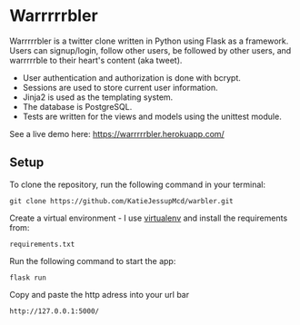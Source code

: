 # Warrrrrbler

Warrrrrbler is a twitter clone written in Python using Flask as a framework. Users can signup/login, follow other users, be followed by other users, and warrrrrble to their heart's content (aka tweet). 

  - User authentication and authorization is done with bcrypt.
  - Sessions are used to store current user information.
  - Jinja2 is used as the templating system.
  - The database is PostgreSQL.
  - Tests are written for the views and models using the unittest module. 

See a live demo here: https://warrrrrbler.herokuapp.com/

## Setup

To clone the repository, run the following command in your terminal: 
```
git clone https://github.com/KatieJessupMcd/warbler.git
```

Create a virtual environment - I use [virtualenv](https://virtualenv.pypa.io/) and install the requirements from:
```
requirements.txt
```

Run the following command to start the app: 
```
flask run
```

Copy and paste the http adress into your url bar
```
http://127.0.0.1:5000/
```